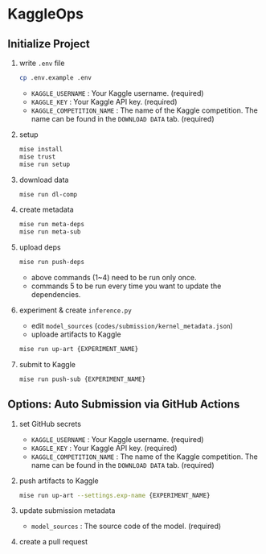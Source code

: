 # KaggleOps

## Initialize Project

1. write `.env` file

   ```bash
   cp .env.example .env
   ```

   - `KAGGLE_USERNAME` : Your Kaggle username. (required)
   - `KAGGLE_KEY` : Your Kaggle API key. (required)
   - `KAGGLE_COMPETITION_NAME` : The name of the Kaggle competition. The name can be found in the `DOWNLOAD DATA` tab. (required)

2. setup

   ```bash
   mise install
   mise trust
   mise run setup
   ```

3. download data

   ```bash
   mise run dl-comp
   ```

4. create metadata

   ```bash
   mise run meta-deps
   mise run meta-sub
   ```

5. upload deps

   ```bash
   mise run push-deps
   ```

   - above commands (1~4) need to be run only once.
   - commands 5 to be run every time you want to update the dependencies.

6. experiment & create `inference.py`

   - edit `model_sources` (`codes/submission/kernel_metadata.json`)
   - uploade artifacts to Kaggle

   ```bash
   mise run up-art {EXPERIMENT_NAME}
   ```

7. submit to Kaggle

   ```bash
   mise run push-sub {EXPERIMENT_NAME}
   ```

## Options: Auto Submission via GitHub Actions

1. set GitHub secrets

   - `KAGGLE_USERNAME` : Your Kaggle username. (required)
   - `KAGGLE_KEY` : Your Kaggle API key. (required)
   - `KAGGLE_COMPETITION_NAME` : The name of the Kaggle competition. The name can be found in the `DOWNLOAD DATA` tab. (required)

2. push artifacts to Kaggle

   ```bash
   mise run up-art --settings.exp-name {EXPERIMENT_NAME}
   ```

3. update submission metadata

   - `model_sources` : The source code of the model. (required)

4. create a pull request
